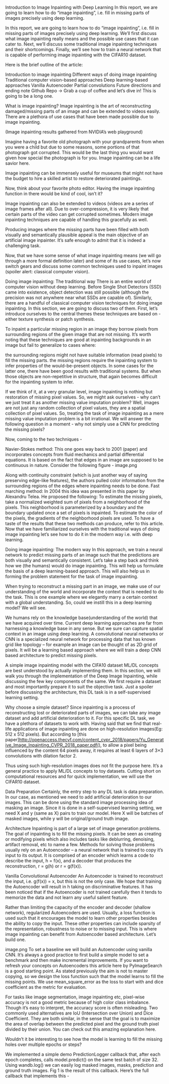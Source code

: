 Introduction to Image Inpainting with Deep Learning
In this report, we are going to learn how to do “image inpainting”, i.e. fill in missing parts of images precisely using deep learning. 

In this report, we are going to learn how to do “image inpainting”, i.e. fill in missing parts of images precisely using deep learning. We’ll first discuss what image inpainting really means and the possible use cases that it can cater to. Next, we’ll discuss some traditional image inpainting techniques and their shortcomings. Finally, we’ll see how to train a neural network that is capable of performing image inpainting with the CIFAR10 dataset.

Here is the brief outline of the article:

Introduction to image inpainting
Different ways of doing image inpainting
Traditional computer vision-based approaches
Deep learning-based approaches
Vanilla Autoencoder
Partial convolutions
Future directions and ending note
Github Repo →
Grab a cup of coffee and let’s dive in! This is going to be a long one.

What is image inpainting?
Image inpainting is the art of reconstructing damaged/missing parts of an image and can be extended to videos easily. There are a plethora of use cases that have been made possible due to image inpainting.

(Image inpainting results gathered from NVIDIA’s web playground)

Imagine having a favorite old photograph with your grandparents from when you were a child but due to some reasons, some portions of that photograph got corrupted. This would be the last thing you would want given how special the photograph is for you. Image inpainting can be a life savior here.

Image inpainting can be immensely useful for museums that might not have the budget to hire a skilled artist to restore deteriorated paintings.

Now, think about your favorite photo editor. Having the image inpainting function in there would be kind of cool, isn’t it?

Image inpainting can also be extended to videos (videos are a series of image frames after all). Due to over-compression, it is very likely that certain parts of the video can get corrupted sometimes. Modern image inpainting techniques are capable of handling this gracefully as well.

Producing images where the missing parts have been filled with both visually and semantically plausible appeal is the main objective of an artificial image inpainter. It’s safe enough to admit that it is indeed a challenging task.

Now, that we have some sense of what image inpainting means (we will go through a more formal definition later) and some of its use cases, let’s now switch gears and discuss some common techniques used to inpaint images (spoiler alert: classical computer vision).

Doing image inpainting: The traditional way
There is an entire world of computer vision without deep learning. Before Single Shot Detectors (SSD) came into existence, object detection was still possible (although the precision was not anywhere near what SSDs are capable of). Similarly, there are a handful of classical computer vision techniques for doing image inpainting. In this section, we are going to discuss two of them. First, let’s introduce ourselves to the central themes these techniques are based on - either texture synthesis or patch synthesis.

To inpaint a particular missing region in an image they borrow pixels from surrounding regions of the given image that are not missing. It’s worth noting that these techniques are good at inpainting backgrounds in an image but fail to generalize to cases where:

the surrounding regions might not have suitable information (read pixels) to fill the missing parts.
the missing regions require the inpainting system to infer properties of the would-be-present objects.
In some cases for the latter one, there have been good results with traditional systems. But when those objects are non-repetitive in structure, that again becomes difficult for the inpainting system to infer.

If we think of it, at a very granular level, image inpainting is nothing but restoration of missing pixel values. So, we might ask ourselves - why can’t we just treat it as another missing value imputation problem? Well, images are not just any random collection of pixel values, they are a spatial collection of pixel values. So, treating the task of image inpainting as a mere missing value imputation problem is a bit irrational. We will answer the following question in a moment - why not simply use a CNN for predicting the missing pixels?

Now, coming to the two techniques -

Navier-Stokes method: This one goes way back to 2001 (paper) and incorporates concepts from fluid mechanics and partial differential equations. It is based on the fact that edges in an image are supposed to be continuous in nature. Consider the following figure -
image.png

Along with continuity constraint (which is just another way of saying preserving edge-like features), the authors pulled color information from the surrounding regions of the edges where inpainting needs to be done.
Fast marching method: In 2004 this idea was presented in this paper by Alexandru Telea. He proposed the following:
To estimate the missing pixels, take a normalized weighted sum of pixels from a neighborhood of the pixels. This neighborhood is parameterized by a boundary and the boundary updated once a set of pixels is inpainted.
To estimate the color of the pixels, the gradients of the neighborhood pixels are used.
To have a taste of the results that these two methods can produce, refer to this article. Now that we have familiarized ourselves with the traditional ways of doing image inpainting let’s see how to do it in the modern way i.e. with deep learning.

Doing image inpainting: The modern way
In this approach, we train a neural network to predict missing parts of an image such that the predictions are both visually and semantically consistent. Let’s take a step back and think how we (the humans) would do image inpainting. This will help us formulate the basis of a deep learning-based approach. This will also help us in forming the problem statement for the task of image impainting.

When trying to reconstruct a missing part in an image, we make use of our understanding of the world and incorporate the context that is needed to do the task. This is one example where we elegantly marry a certain context with a global understanding. So, could we instill this in a deep learning model? We will see.

We humans rely on the knowledge base(understanding of the world) that we have acquired over time. Current deep learning approaches are far from harnessing a knowledge base in any sense. But we sure can capture spatial context in an image using deep learning. A convolutional neural networks or CNN is a specialized neural network for processing data that has known grid like topology – for example an image can be thought of as 2D grid of pixels. It will be a learning based approach where we will train a deep CNN based architecture to predict missing pixels.

A simple image inpainting model with the CIFA10 dataset
ML/DL concepts are best understood by actually implementing them. In this section, we will walk you through the implementation of the Deep Image Inpainting, while discussing the few key components of the same. We first require a dataset and most importantly prepare it to suit the objective task. Just a spoiler before discussing the architecture, this DL task is in a self-supervised learning setting.

Why choose a simple dataset?
Since inpainting is a process of reconstructing lost or deteriorated parts of images, we can take any image dataset and add artificial deterioration to it. For this specific DL task, we have a plethora of datasets to work with. Having said that we find that real-life applications of image inpainting are done on high-resolution images(Eg: 512 x 512 pixels). But according to [this paper]http://openaccess.thecvf.com/content_cvpr_2018/papers/Yu_Generative_Image_Inpainting_CVPR_2018_paper.pdf(), to allow a pixel being influenced by the content 64 pixels away, it requires at least 6 layers of 3×3 convolutions with dilation factor 2.

Thus using such high-resolution images does not fit the purpose here. It’s a general practice to apply ML/DL concepts to toy datasets. Cutting short on computational resources and for quick implementation, we will use the CIFAR10 dataset.

Data Preparation
Certainly, the entry step to any DL task is data preparation. In our case, as mentioned we need to add artificial deterioration to our images. This can be done using the standard image processing idea of masking an image. Since it is done in a self-supervised learning setting, we need X and y (same as X) pairs to train our model. Here X will be batches of masked images, while y will be original/ground truth image.



Architecture
Inpainting is part of a large set of image generation problems. The goal of inpainting is to fill the missing pixels. It can be seen as creating or modifying pixels which also includes tasks like deblurring, denoising, artifact removal, etc to name a few. Methods for solving those problems usually rely on an Autoencoder – a neural network that is trained to copy it’s input to its output. It is comprised of an encoder which learns a code to describe the input, h = f(x), and a decoder that produces the reconstruction, r = g(h) or r = g(f(x)).

Vanilla Convolutional Autoencoder
An Autoencoder is trained to reconstruct the input, i.e. g(f(x)) = x, but this is not the only case. We hope that training the Autoencoder will result in h taking on discriminative features. It has been noticed that if the Autoencoder is not trained carefully then it tends to memorize the data and not learn any useful salient feature.

Rather than limiting the capacity of the encoder and decoder (shallow network), regularized Autoencoders are used. Usually, a loss function is used such that it encourages the model to learn other properties besides the ability to copy the input. These other properties can include sparsity of the representation, robustness to noise or to missing input. This is where image inpainting can benefit from Autoencoder based architecture. Let’s build one.

image.png
To set a baseline we will build an Autoencoder using vanilla CNN. It’s always a good practice to first build a simple model to set a benchmark and then make incremental improvements. If you want to refresh your concepts on Autoencoders this article here by PyImageSearch is a good starting point. As stated previously the aim is not to master copying, so we design the loss function such that the model learns to fill the missing points. We use mean_square_error as the loss to start with and dice coefficient as the metric for evaluation.

For tasks like image segmentation, image inpainting etc, pixel-wise accuracy is not a good metric because of high color class imbalance. Though it’s easy to interpret, the accuracy score is often misleading. Two commonly used alternatives are IoU (Intersection over Union) and Dice Coefficient. They are both similar, in the sense that the goal is to maximize the area of overlap between the predicted pixel and the ground truth pixel divided by their union. You can check out this amazing explanation here.

Wouldn’t it be interesting to see how the model is learning to fill the missing holes over multiple epochs or steps?

We implemented a simple demo PredictionLogger callback that, after each epoch completes, calls model.predict() on the same test batch of size 32. Using wandb.log() we can easily log masked images, masks, prediction and ground truth images. Fig 1 is the result of this callback. Here’s the full callback that implements this -

